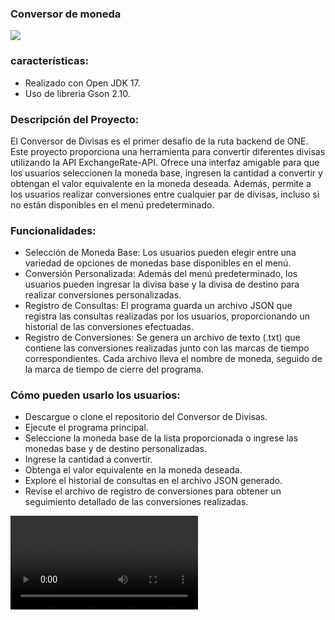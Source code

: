 ###  Conversor de moneda

 ![](https://i.imgur.com/ahB8LQd.png)

### características:

- Realizado con Open JDK 17.
- Uso de libreria Gson 2.10.

### Descripción del Proyecto:

El Conversor de Divisas es el primer desafío de la ruta backend de ONE. Este proyecto proporciona una herramienta para convertir diferentes divisas utilizando la API ExchangeRate-API. Ofrece una interfaz amigable para que los usuarios seleccionen la moneda base, ingresen la cantidad a convertir y obtengan el valor equivalente en la moneda deseada. Además, permite a los usuarios realizar conversiones entre cualquier par de divisas, incluso si no están disponibles en el menú predeterminado.

### Funcionalidades:

- Selección de Moneda Base: Los usuarios pueden elegir entre una variedad de opciones de monedas base disponibles en el menú.
- Conversión Personalizada: Además del menú predeterminado, los usuarios pueden ingresar la divisa base y la divisa de destino para realizar conversiones personalizadas.
- Registro de Consultas: El programa guarda un archivo JSON que registra las consultas realizadas por los usuarios, proporcionando un historial de las conversiones efectuadas.
- Registro de Conversiones: Se genera un archivo de texto (.txt) que contiene las conversiones realizadas junto con las marcas de tiempo correspondientes. Cada archivo lleva el nombre de moneda, seguido de la marca de tiempo de cierre del programa.

### Cómo pueden usarlo los usuarios:

- Descargue o clone el repositorio del Conversor de Divisas.
- Ejecute el programa principal.
- Seleccione la moneda base de la lista proporcionada o ingrese las monedas base y de destino personalizadas.
- Ingrese la cantidad a convertir.
- Obtenga el valor equivalente en la moneda deseada.
- Explore el historial de consultas en el archivo JSON generado.
- Revise el archivo de registro de conversiones para obtener un seguimiento detallado de las conversiones realizadas.

 ![](https://i.imgur.com/dPGgQuw.mp4)
